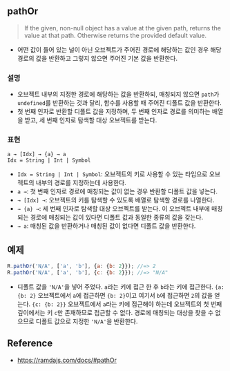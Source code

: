 ## pathOr
> If the given, non-null object has a value at the given path, returns the value at that path. Otherwise returns the provided default value.
- 어떤 값이 들어 있는 널이 아닌 오브젝트가 주어진 경로에 해당하는 값인 경우 해당 경로의 값을 반환하고 그렇지 않으면 주어진 기본 값을 반환한다.

### 설명
- 오브젝트 내부의 지정한 경로에 해당하는 값을 반환하되, 매칭되지 않으면 `path`가 `undefined`를 반환하는 것과 달리, 함수를 사용할 때 주어진 디폴트 값을 반환한다.
- 첫 번째 인자로 반환할 디폴트 값을 지정하며, 두 번째 인자로 경로를 의미하는 배열을 받고, 세 번째 인자로 탐색할 대상 오브젝트를 받는다.

### 표현
```
a → [Idx] → {a} → a
Idx = String | Int | Symbol
```
- `Idx = String | Int | Symbol`: 오브젝트의 키로 사용할 수 있는 타입으로 오브젝트의 내부의 경로를 지정하는데 사용한다.
- `a →`: 첫 번째 인자로 경로에 매칭되는 값이 없는 경우 반환할 디폴트 값을 넣는다.
- `→ [Idx] →`: 오브젝트의 키를 탐색할 수 있도록 배열로 탐색할 경로를 나열한다.
- `→ {a} →`: 세 번째 인자로 탐색할 대상 오브젝트를 받는다. 이 오브젝트 내부에 매칭되는 경로에 매칭되는 값이 있다면 디폴트 값과 동일한 종류의 값을 갖는다.
- `→ a`: 매칭된 값을 반환하거나 매칭된 값이 없다면 디폴트 값을 반환한다.

## 예제
```js
R.pathOr('N/A', ['a', 'b'], {a: {b: 2}}); //=> 2
R.pathOr('N/A', ['a', 'b'], {c: {b: 2}}); //=> "N/A"
```
- 디폴트 값을 `'N/A'`을 넣어 주었다. `a`라는 키에 접근 한 후 `b`라는 키에 접근한다. `{a: {b: 2}` 오브젝트에서 `a`에 접근하면 `{b: 2}`이고 여기서 `b`에 접근하면 `2`의 값을 얻는다. `{c: {b: 2}}` 오브젝트에서 `a`라는 키에 접근해야 하는데 오브젝트의 첫 번째 깊이에서는 키 `c`만 존재하므로 접근할 수 없다. 경로에 매칭되는 대상을 찾을 수 없으므로 디폴트 값으로 지정한 `'N/A'`을 반환한다. 

## Reference
- https://ramdajs.com/docs/#pathOr
